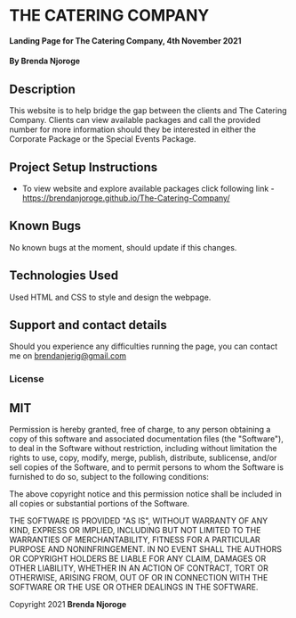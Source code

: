 # THE CATERING COMPANY
#### Landing Page for The Catering Company, 4th November 2021
#### By **Brenda Njoroge**
## Description
This website is to help bridge the gap between the clients and The Catering Company. Clients can view available packages and call the provided number for more information should they be interested in either the Corporate Package or the Special Events Package. 
## Project Setup Instructions
* To view website and explore available packages click following link - https://brendanjoroge.github.io/The-Catering-Company/

## Known Bugs
No known bugs at the moment, should update if this changes.
## Technologies Used
Used HTML and CSS to style and design the webpage.
## Support and contact details
Should you experience any difficulties running the page, you can contact me on brendanjerig@gmail.com

### License
## MIT
Permission is hereby granted, free of charge, to any person obtaining a copy of this software and associated documentation files (the "Software"), to deal in the Software without restriction, including without limitation the rights to use, copy, modify, merge, publish, distribute, sublicense, and/or sell copies of the Software, and to permit persons to whom the Software is furnished to do so, subject to the following conditions:

The above copyright notice and this permission notice shall be included in all copies or substantial portions of the Software.

THE SOFTWARE IS PROVIDED "AS IS", WITHOUT WARRANTY OF ANY KIND, EXPRESS OR IMPLIED, INCLUDING BUT NOT LIMITED TO THE WARRANTIES OF MERCHANTABILITY, FITNESS FOR A PARTICULAR PURPOSE AND NONINFRINGEMENT. IN NO EVENT SHALL THE AUTHORS OR COPYRIGHT HOLDERS BE LIABLE FOR ANY CLAIM, DAMAGES OR OTHER LIABILITY, WHETHER IN AN ACTION OF CONTRACT, TORT OR OTHERWISE, ARISING FROM, OUT OF OR IN CONNECTION WITH THE SOFTWARE OR THE USE OR OTHER DEALINGS IN THE SOFTWARE.

Copyright 2021
 **Brenda Njoroge**